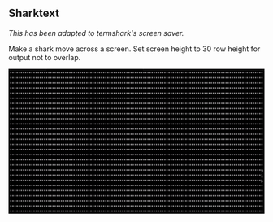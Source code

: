 ## Sharktext

*This has been adapted to termshark's screen saver.*

Make a shark move across a screen. Set screen height to 30 row height for output
not to overlap.

![](sharktext.gif)
